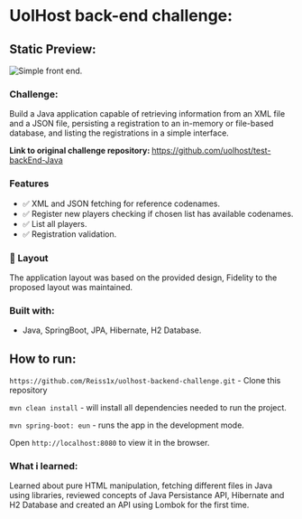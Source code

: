 # UolHost back-end challenge:
## Static Preview:

<img src="https://i.imgur.com/gUIHNSJ.png" alt="Simple front end." >

### Challenge:


Build a Java application capable of retrieving information from an XML file and a JSON file, persisting a registration to an in-memory or file-based database, and listing the registrations in a simple interface.

<strong>Link to original challenge repository: </strong> https://github.com/uolhost/test-backEnd-Java

### Features

- :white_check_mark: XML and JSON fetching for reference codenames.
- :white_check_mark: Register new players checking if chosen list has available codenames.
- :white_check_mark: List all players.
- :white_check_mark: Registration validation.

### 🎨 Layout

The application layout was based on the provided design, Fidelity to the proposed layout was maintained.

### Built with:
- Java, SpringBoot, JPA, Hibernate, H2 Database.

## How to run:

` https://github.com/Reiss1x/uolhost-backend-challenge.git ` - Clone this repository

`mvn clean install`  - will install all dependencies needed to run the project.

`mvn spring-boot: eun` - runs the app in the development mode.

Open `http://localhost:8080` to view it in the browser.

### What i learned:

Learned about pure HTML manipulation, fetching different files in Java using libraries, reviewed concepts of Java Persistance API, Hibernate and H2 Database and created an API using Lombok for the first time.

